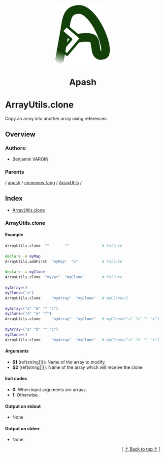 
<div align='center' id='apash-top'>
  <a href='https://github.com/hastec-fr/apash'>
    <img alt='apash-logo' src='../../../../../../../assets/apash-logo.svg'/>
  </a>

  # Apash
</div>

# ArrayUtils.clone

Copy an array into another array using references.

## Overview

### Authors:
* Benjamin VARGIN

### Parents
<!-- apash.parentBegin -->
[](../../../../.md) / [apash](../../../apash.md) / [commons-lang](../../commons-lang.md) / [ArrayUtils](../ArrayUtils.md) / 
<!-- apash.parentEnd -->

## Index

* [ArrayUtils.clone](#arrayutilsclone)

### ArrayUtils.clone

#### Example
```bash
ArrayUtils.clone  ""       ""               # failure

declare -A myMap
ArrayUtils.addFirst  "myMap"  "a"           # failure

declare -a myClone
ArrayUtils.clone  "myVar"  "myClone"        # failure

myArray=()
myClone=("a")
ArrayUtils.clone     "myArray"  "myClone"   # myClone=()

myArray=("a" "b" "" "c")
myClone=("d" "e" "f")
ArrayUtils.clone     "myArray"  "myClone"   # myClone=("a" "b" "" "c")

myArray=("a" "b" "" "c")
myClone=()
ArrayUtils.clone     "myArray"  "myClone"   # myClone=("a" "b" "" "c")
```

#### Arguments

* **$1** (ref(string[])): Name of the array to modify.
* **$2** (ref(string[])): Name of the array which will receive the clone

#### Exit codes

* **0**: When input arguments are arrays.
* **1**: Otherwise.

#### Output on stdout

* None

#### Output on stderr

* None.


  <div align='right'>[ <a href='#apash-top'>↑ Back to top ↑</a> ]</div>

